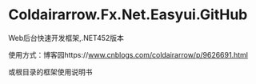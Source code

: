 # Coldairarrow.Fx.Net.Easyui.GitHub
Web后台快速开发框架,.NET452版本

使用方式：博客园https://www.cnblogs.com/coldairarrow/p/9626691.html

或根目录的框架使用说明书
